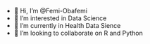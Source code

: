 - 👋 Hi, I’m @Femi-Obafemi
- 👀 I’m interested in Data Science
- 🌱 I’m currently in Health Data Sience
- 💞️ I’m looking to collaborate on R and Python

<!---
Femi-Obafemi/Femi-Obafemi is a ✨ special ✨ repository because its `README.md` (this file) appears on your GitHub profile.
You can click the Preview link to take a look at your changes.
--->
